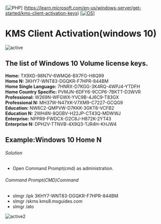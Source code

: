 [![PHP](https://img.shields.io/badge/Microsoft20%Learn-Window20%10-blue.svg)] (https://learn.microsoft.com/en-us/windows-server/get-started/kms-client-activation-keys)
[[![OS](https://img.shields.io/badge/Microsoft%20Learn-Window20%11-yellowgreen.svg)]](https://learn.microsoft.com/en-us/windows-server/get-started/kms-client-activation-keys)


# KMS Client Activation(windows 10)


![active](https://user-images.githubusercontent.com/69615463/123890741-95a7bb80-d979-11eb-9b74-9a931852c558.png)


<h2>The list of Windows 10 Volume license keys.</h2>



<b> Home:</b>                  TX9XD-98N7V-6WMQ6-BX7FG-H8Q99
 <br>
<b>Home N:</b>                 3KHY7-WNT83-DGQKR-F7HPR-844BM
<br>
<b>Home Single Language:</b>   7HNRX-D7KGG-3K4RQ-4WPJ4-YTDFH
<br>
<b>Home Country Specific:</b>  PVMJN-6DFY6-9CCP6-7BKTT-D3WVR
<br>
<b>Professional:</b>          W269N-WFGWX-YVC9B-4J6C9-T83GX
<br>
<b>Professional N:</b>        MH37W-N47XK-V7XM9-C7227-GCQG9
<br>
<b>Education:</b>             NW6C2-QMPVW-D7KKK-3GKT6-VCFB2
<br>
<b>Education N:</b>            2WH4N-8QGBV-H22JP-CT43Q-MDWWJ
<br>
<b>Enterprise:</b>             NPPR9-FWDCX-D2C8J-H872K-2YT43
<br>
<b>Enterprise N:</b>           DPH2V-TTNVB-4X9Q3-TJR4H-KHJW4
<br>


## Example:Windows 10 Home N ##


<h6>Solution</h6>

+ Open Command Prompt(cmd) as administration.

<h6>Command Prompt(CMD)Command</h6>

+ slmgr  /ipk 3KHY7-WNT83-DGQKR-F7HPR-844BM
+ slmgr  /skms  kms8.msguides.com
+ slmgr /ato

![active2](https://user-images.githubusercontent.com/69615463/123890240-b3285580-d978-11eb-90e2-0158ba8b0cac.png)


